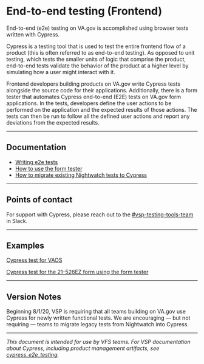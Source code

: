 # End-to-end testing (Frontend)

End-to-end (e2e) testing on VA.gov is accomplished using browser tests written with Cypress.

Cypress is a testing tool that is used to test the entire frontend flow of a product (this is often referred to as end-to-end testing). As opposed to unit testing, which tests the smaller units of logic that comprise the product, end-to-end tests validate the behavior of the product at a higher level by simulating how a user might interact with it.

Frontend developers building products on VA.gov write Cypress tests alongside the source code for their applications. Additionally, there is a form tester that automates Cypress end-to-end (E2E) tests on VA.gov form applications. In the tests, developers define the user actions to be performed on the application and the expected results of those actions. The tests can then be run to follow all the defined user actions and report any deviations from the expected results.

------

## Documentation

- [Writing e2e tests](https://department-of-veterans-affairs.github.io/veteran-facing-services-tools/getting-started/common-tasks/new-end-to-end-test/)
- [How to use the form tester](https://github.com/department-of-veterans-affairs/vets-website/tree/master/src/platform/testing/e2e/cypress/support/form-tester)
- [How to migrate existing Nightwatch tests to Cypress](https://github.com/department-of-veterans-affairs/va.gov-team/blob/master/platform/testing/end-to-end/cypress-migration-guide.md)

------

## Points of contact

For support with Cypress, please reach out to the [#vsp-testing-tools-team](https://dsva.slack.com/channels/vsp-testing-tools-team) in Slack.

------

## Examples

[Cypress test for VAOS](https://github.com/department-of-veterans-affairs/vets-website/blob/master/src/applications/vaos/tests/e2e/appointment-list.cypress.spec.js)

[Cypress test for the 21-526EZ form using the form tester](https://github.com/department-of-veterans-affairs/vets-website/blob/master/src/applications/disability-benefits/all-claims/tests/all-claims.cypress.spec.js)

------

## Version Notes

Beginning 8/1/20, VSP is requiring that all teams building on VA.gov use Cypress for newly written functional tests. We are encouraging — but not requiring — teams to migrate legacy tests from Nightwatch into Cypress.

------

_This document is intended for use by VFS teams. For VSP documentation about Cypress, including product management artifacts, see [cypress_e2e_testing](https://github.com/department-of-veterans-affairs/va.gov-team/tree/master/products/platform/cypress_e2e_testing)._
